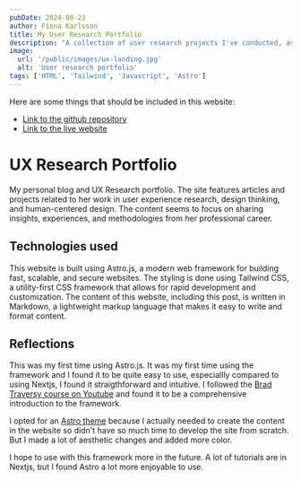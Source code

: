 ```yaml
---
pubDate: 2024-08-23
author: Fiona Karlsson
title: My User Research Portfolio
description: "A collection of user research projects I've conducted, as well as my process and approach to conducting research."
image:
  url: '/public/images/ux-landing.jpg'
  alt: 'User research portfolio'
tags: ['HTML', 'Tailwind', 'Javascript', 'Astro']
---
```


Here are some things that should be included in this website:

<ul class="mb-12">
  <li>
    <a href="https://github.com/fika4life/uxr-astro" target="_blank" rel="noopener noreferrer">Link to the github repository</a>
  </li>
  <li>
    <a href="https://fionakarlssonuxr.netlify.app/" target="_blank" rel="noopener noreferrer">Link to the live website</a>
  </li>
</ul>

# UX Research Portfolio

My personal blog and UX Research portfolio. The site features articles and projects related to her work in user experience research, design thinking, and human-centered design. The content seems to focus on sharing insights, experiences, and methodologies from her professional career.

## Technologies used

This website is built using Astro.js, a modern web framework for building fast, scalable, and secure websites. The styling is done using Tailwind CSS, a utility-first CSS framework that allows for rapid development and customization. The content of this website, including this post, is written in Markdown, a lightweight markup language that makes it easy to write and format content.

## Reflections

This was my first time using Astro.js. It was my first time using the framework and I found it to be quite easy to use, especiallly compared to using Nextjs, I found it straigthforward and intuitive. I followed the [Brad Traversy course on Youtube](https://www.youtube.com/watch?v=PAAkCSZUG1c) and found it to be a comprehensive introduction to the framework.

I opted for an [Astro theme](https://astro.build/themes/details/aria/) because I actually needed to create the content in the website so didn't have so much time to develop the site from scratch. But I made a lot of aesthetic changes and added more color.

I hope to use with this framework more in the future. A lot of tutorials are in Nextjs, but I found Astro a lot more enjoyable to use.

